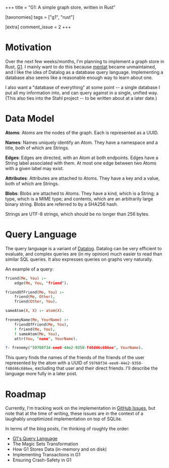 +++
title = "G1: A simple graph store, written in Rust"

[taxonomies]
tags = ["g1", "rust"]

[extra]
comment_issue = 2
+++

Motivation
==========

Over the next few weeks/months, I'm planning to implement a graph store in Rust, [G1](https://github.com/remexre/g1). I mainly want to do this because [mentat](https://github.com/mozilla/mentat) became unmaintained, and I like the idea of Datalog as a database query language. Implementing a database also seems like a reasonable enough way to learn about one.

I also want a "database of everything" at some point -- a single database I put all my information into, and can query against in a single, unified way. (This also ties into the Stahl project -- to be written about at a later date.)

Data Model
==========

**Atoms**: Atoms are the nodes of the graph. Each is represented as a UUID.

**Names**: Names uniquely identify an Atom. They have a namespace and a title, both of which are Strings.

**Edges**: Edges are directed, with an Atom at both endpoints. Edges have a String label associated with them. At most one edge between two Atoms with a given label may exist.

**Attributes**: Attributes are attached to Atoms. They have a key and a value, both of which are Strings.

**Blobs**: Blobs are attached to Atoms. They have a kind, which is a String; a type, which is a MIME type; and contents, which are an arbitrarily large binary string. Blobs are referred to by a SHA256 hash.

Strings are UTF-8 strings, which should be no longer than 256 bytes.

Query Language
==============

The query language is a variant of [Datalog](https://en.wikipedia.org/wiki/Datalog). Datalog can be very efficient to evaluate, and complex queries are (in my opinion) much easier to read than similar SQL queries. It also expresses queries on graphs very naturally.

An example of a query:

```pro
friend(Me, You) :-
	edge(Me, You, "friend").

friendOfFriend(Me, You) :-
	friend(Me, Other),
	friend(Other, You).

sameAtom(X, X) :- atom(X).

frenemyName(Me, YourName) :-
	friendOfFriend(Me, You),
	! friend(Me, You),
	! sameAtom(Me, You),
	attr(You, "name", YourName).

?- frenemy("59760f34-eee0-44e2-9358-f48d46c686ee", YourName).
```

This query finds the names of the friends of the friends of the user represented by the atom with a UUID of `59760f34-eee0-44e2-9358-f48d46c686ee`, excluding that user and their direct friends. I'll describe the language more fully in a later post.

Roadmap
=======

Currently, I'm tracking work on the implementation in [GitHub Issues](https://github.com/remexre/g1/issues), but note that at the time of writing, these issues are in the context of a laughably unoptimized implementation on top of SQLite.

In terms of the blog posts, I'm thinking of roughly the order:

-	[G1's Query Language](@/g1/2020-02-01-query-lang.md)
-	The Magic Sets Transformation
-	How G1 Stores Data (in-memory and on disk)
-	Implementing Transactions in G1
-	Ensuring Crash-Safety in G1
